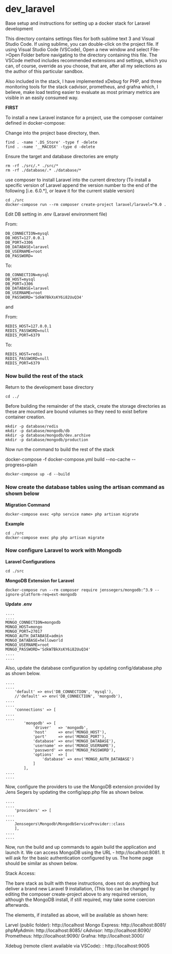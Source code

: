 # dev_laravel
Base setup and instructions for setting up a docker stack for Laravel development

This directory contains settings files for both sublime text 3 and Visual Studio Code.
If using sublime, you can double-click on the project file. If using Visual Studio Code (VSCode), Open a new window and select File->Open Folder before navigating to the directory containing this file. The VSCode method includes recommended extensions and settings, which you can, of course, override as you choose, that are, after all my selections as the author of this particular sandbox. 

Also included in the stack, I have implemented xDebug for PHP, and three monitoring tools for the stack cadvisor, prometheus, and grafna which, I believe, make load testing easier to evaluate as most primary metrics are visible in an easily consumed way.

**FIRST**


To install a new Laravel instance for a project, use the composer container defined in docker-compose:

Change into the project base directory, then.

    find . -name '.DS_Store' -type f -delete
    find . -name '__MACOSX' -type d -delete

Ensure the target and database directories are empty

    rm -rf ./src/.* ./src/*
    rm -rf ./database/.* ./database/*

use composer to install Laravel into the current directory
  (To install a specific version of Laravel append the version number to the end of the following [i.e.  6.0.\*], or leave it for the current stable version)

    cd ./src
    docker-compose run --rm composer create-project laravel/laravel=^9.0 .

Edit DB setting in .env (Laravel environment file)

From:

    DB_CONNECTION=mysql
    DB_HOST=127.0.0.1
    DB_PORT=3306
    DB_DATABASE=laravel
    DB_USERNAME=root
    DB_PASSWORD=

To:

    DB_CONNECTION=mysql
    DB_HOST=mysql
    DB_PORT=3306
    DB_DATABASE=laravel
    DB_USERNAME=root
    DB_PASSWORD='SdkW7BkXsKY6i82UuQ34'


and

From:

    REDIS_HOST=127.0.0.1
    REDIS_PASSWORD=null
    REDIS_PORT=6379
To:

    REDIS_HOST=redis
    REDIS_PASSWORD=null
    REDIS_PORT=6379

### Now build the rest of the stack

Return to the development base directory

    cd ../

Before building the remainder of the stack, create the storage directories as these are mounted are bound volumes so they need to exist before container creation.

    mkdir -p database/redis
    mkdir -p database/mongodb/db
    mkdir -p database/mongodb/dev.archive
    mkdir -p database/mongodb/production

Now run the command to build the rest of the stack

docker-compose -f docker-compose.yml build --no-cache --progress=plain

    docker-compose up -d --build



### Now create the database tables using the artisan command as shown below
**Migration Command**

    docker-compose exec <php service name> php artisan migrate

**Example**

    cd ./src
    docker-compose exec php php artisan migrate


### Now configure Laravel to work with Mongodb

**Laravel Configurations**

    cd ./src

**MongoDB Extension for Laravel**

    docker-compose run --rm composer require jenssegers/mongodb:^3.9 --ignore-platform-req=ext-mongodb

**Update .env**

    ....
    ....
    MONGO_CONNECTION=mongodb
    MONGO_HOST=mongo
    MONGO_PORT=27017
    MONGO_AUTH_DATABASE=admin
    MONGO_DATABASE=helloworld
    MONGO_USERNAME=root
    MONGO_PASSWORD='SdkW7BkXsKY6i82UuQ34'
    ....
    ....

Also, update the database configuration by updating config/database.php as shown below.

    ....
    ....
        'default' => env('DB_CONNECTION', 'mysql'),
        //'default' => env('DB_CONNECTION', 'mongodb'),
    ....
    ....
        'connections' => [
    ....
    ....
            'mongodb' => [
                'driver'   => 'mongodb',
                'host'     => env('MONGO_HOST'),
                'port'     => env('MONGO_PORT'),
                'database' => env('MONGO_DATABASE'),
                'username' => env('MONGO_USERNAME'),
                'password' => env('MONGO_PASSWORD'),
                'options'  => [
                    'database' => env('MONGO_AUTH_DATABASE')
                ]
            ],
    ....
    ....


Now, configure the providers to use the MongoDB extension provided by Jens Segers by updating the config/app.php file as shown below.

    ....
    ....
        'providers' => [
    ....
    ....
        Jenssegers\Mongodb\MongodbServiceProvider::class
        ],
    ....
    ....

Now, run the build and up commands to again build the application and launch it. We can access MongoDB using the URL - http://localhost:8081. It will ask for the basic authentication configured by us. The home page should be similar as shown below.


Stack Access:

The bare stack as built with these instructions, does not do anything but deliver a brand new Laravel 9 installation, (This too can be changed by editing the composer create-project above to any required version, although the MongoDB install, if still required, may take some coercion afterwards.

The elements, if installed as above, will be available as shown here:

Larvel (public folder): http://localhost
Mongo Express: http://localhost:8081/
phpMyAdmin: http://localhost:8085/
cAdvisor: http://localhost:8090/
Prometheus: http://localhost:9090/
Grafna: http://localhost:3000/

Xdebug (remote client available via VSCode): : http://localhost:9005


